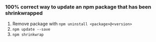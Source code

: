 ### 100% correct way to update an npm package that has been shrinkwrapped

1. Remove package with `npm uninstall <package>@<version>`
2. `npm update --save`
3. `npm shrinkwrap`
